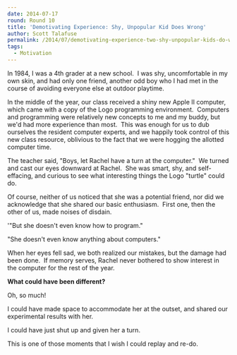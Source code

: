 ```yaml
---
date: 2014-07-17
round: Round 10
title: 'Demotivating Experience: Shy, Unpopular Kid Does Wrong'
author: Scott Talafuse
permalink: /2014/07/demotivating-experience-two-shy-unpopular-kids-do-wrong/
tags:
  - Motivation
---
```

In 1984, I was a 4th grader at a new school.  I was shy, uncomfortable in my own skin, and had only one friend, another odd boy who I had met in the course of avoiding everyone else at outdoor playtime.

In the middle of the year, our class received a shiny new Apple II computer, which came with a copy of the Logo programming environment.  Computers and programming were relatively new concepts to me and my buddy, but we'd had more experience than most.  This was enough for us to dub ourselves the resident computer experts, and we happily took control of this new class resource, oblivious to the fact that we were hogging the allotted computer time.

The teacher said, "Boys, let Rachel have a turn at the computer."  We turned and cast our eyes downward at Rachel.  She was smart, shy, and self-effacing, and curious to see what interesting things the Logo "turtle" could do.

Of course, neither of us noticed that she was a potential friend, nor did we acknowledge that she shared our basic enthusiasm.  First one, then the other of us, made noises of disdain.

'"But she doesn't even know how to program."

"She doesn't even know anything about computers."

When her eyes fell sad, we both realized our mistakes, but the damage had been done.  If memory serves, Rachel never bothered to show interest in the computer for the rest of the year.

**What could have been different?**

Oh, so much!

I could have made space to accommodate her at the outset, and shared our experimental results with her.

I could have just shut up and given her a turn.

This is one of those moments that I wish I could replay and re-do.
